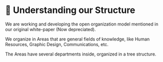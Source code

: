 # 🌳 Understanding our Structure

We are working and developing the open organization model mentioned in our original white-paper (Now depreciated).

We organize in Areas that are general fields of knowledge, like Human Resources, Graphic Design, Communications, etc.&#x20;

&#x20;The Areas have several departments inside, organized in a tree structure.&#x20;

